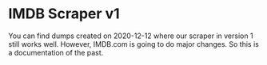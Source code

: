 # IMDB Scraper v1

You can find dumps created on 2020-12-12 where our scraper in version 1 still works well. However, IMDB.com is going to do major changes. So this is a documentation of the past.
